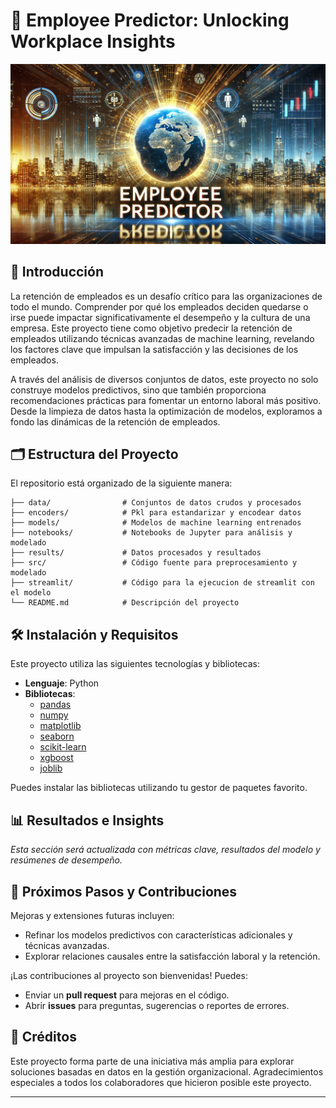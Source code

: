 # 🌟 Employee Predictor: Unlocking Workplace Insights 

![Employee Predictor](https://raw.githubusercontent.com/SrAlcast/Proyecto8-Employee_Predictor/refs/heads/main/src/imagen%20README.jpg?token=GHSAT0AAAAAACW5JJGZF5T2FQBDTDASBJMEZ2MVEKQ)

## 📖 Introducción

La retención de empleados es un desafío crítico para las organizaciones de todo el mundo. Comprender por qué los empleados deciden quedarse o irse puede impactar significativamente el desempeño y la cultura de una empresa. Este proyecto tiene como objetivo predecir la retención de empleados utilizando técnicas avanzadas de machine learning, revelando los factores clave que impulsan la satisfacción y las decisiones de los empleados.

A través del análisis de diversos conjuntos de datos, este proyecto no solo construye modelos predictivos, sino que también proporciona recomendaciones prácticas para fomentar un entorno laboral más positivo. Desde la limpieza de datos hasta la optimización de modelos, exploramos a fondo las dinámicas de la retención de empleados.

## 🗂️ Estructura del Proyecto

El repositorio está organizado de la siguiente manera:

```
├── data/                # Conjuntos de datos crudos y procesados
├── encoders/            # Pkl para estandarizar y encodear datos
├── models/              # Modelos de machine learning entrenados
├── notebooks/           # Notebooks de Jupyter para análisis y modelado
├── results/             # Datos procesados y resultados
├── src/                 # Código fuente para preprocesamiento y modelado
├── streamlit/           # Código para la ejecucion de streamlit con el modelo
└── README.md            # Descripción del proyecto
```

## 🛠️ Instalación y Requisitos

Este proyecto utiliza las siguientes tecnologías y bibliotecas:

- **Lenguaje**: Python
- **Bibliotecas**:
  - [pandas](https://pandas.pydata.org/)
  - [numpy](https://numpy.org/)
  - [matplotlib](https://matplotlib.org/)
  - [seaborn](https://seaborn.pydata.org/)
  - [scikit-learn](https://scikit-learn.org/)
  - [xgboost](https://xgboost.readthedocs.io/)
  - [joblib](https://joblib.readthedocs.io/)
  
Puedes instalar las bibliotecas utilizando tu gestor de paquetes favorito.

## 📊 Resultados e Insights

*Esta sección será actualizada con métricas clave, resultados del modelo y resúmenes de desempeño.*

## 🔄 Próximos Pasos y Contribuciones

Mejoras y extensiones futuras incluyen:
- Refinar los modelos predictivos con características adicionales y técnicas avanzadas.
- Explorar relaciones causales entre la satisfacción laboral y la retención.

¡Las contribuciones al proyecto son bienvenidas! Puedes:
- Enviar un **pull request** para mejoras en el código.
- Abrir **issues** para preguntas, sugerencias o reportes de errores.

## 🤝 Créditos

Este proyecto forma parte de una iniciativa más amplia para explorar soluciones basadas en datos en la gestión organizacional. Agradecimientos especiales a todos los colaboradores que hicieron posible este proyecto.

---
